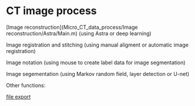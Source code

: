 # CT image process 

[Image reconstruction](Micro_CT_data_process/Image reconstruction/Astra/Main.m) 
(using Astra or deep learning)

Image registration and stitching (using manual aligment or automatic image registration)

Image notation (using mouse to create label data for image segmentation)

Image segementation (using Markov random field, layer detection or U-net)


Other functions: 

[file export](vgi_to_tiff)
